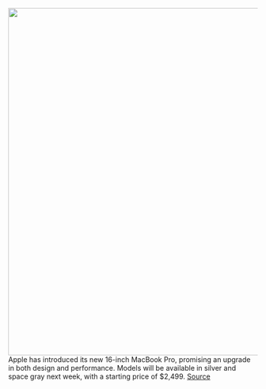 <img src='https://cdn.vox-cdn.com/thumbor/r2WRxg3gJAkFFuBiwkKdYXRa9-8=/0x0:1908x1076/1200x800/filters:focal(802x386:1106x690)/cdn.vox-cdn.com/uploads/chorus_image/image/70012027/lcimg_982af7b3_d14a_4a82_8073_a94b6e73fdd5.0.jpg' width='700px' /><br/>
Apple has introduced its new 16-inch MacBook Pro, promising an upgrade in both design and performance. Models will be available in silver and space gray next week, with a starting price of $2,499.
<a href='https://www.theverge.com/2021/10/18/22727213/apple-macbook-pro-16-specs-features-price-release-date'> Source <a/>